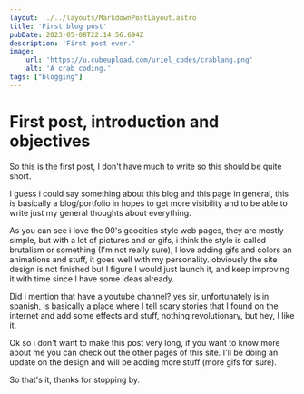 ```yaml
---
layout: ../../layouts/MarkdownPostLayout.astro
title: 'First blog post'
pubDate: 2023-05-08T22:14:56.694Z 
description: 'First post ever.'
image:
    url: 'https://u.cubeupload.com/uriel_codes/crablang.png' 
    alt: 'A crab coding.'
tags: ["blogging"]
---
```



# First post, introduction and objectives

So this is the first post, I don't have much to write so this should be quite short.

I guess i could say something about this blog and this page in general, this is basically a blog/portfolio in hopes to get more visibility and to be able to write just my general thoughts about everything.

As you can see i love the 90's geocities style web pages, they are mostly simple, but with a lot of pictures and or gifs, i think the style is called brutalism or something (I'm not really sure), I love adding gifs and colors an animations and stuff, it goes well with my personality. obviously the site design is not finished but I figure I would just launch it, and keep improving it with time since I have some ideas already.

Did i mention that have a youtube channel? yes sir, unfortunately is in spanish, is basically a place where I tell scary stories that I found on the internet and add some effects and stuff, nothing revolutionary, but hey, I like it.

Ok so i don't want to make this post very long, if you want to know more about me you can check out the other pages of this site. I'll be doing an update on the design and will be adding more stuff (more gifs for sure).

So that's it, thanks for stopping by.